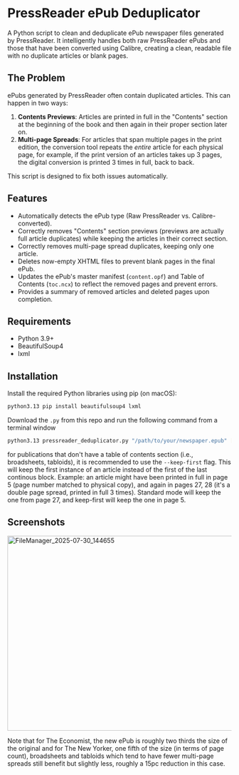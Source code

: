 # PressReader ePub Deduplicator

A Python script to clean and deduplicate ePub newspaper files generated by PressReader. It intelligently handles both raw PressReader ePubs and those that have been converted using Calibre, creating a clean, readable file with no duplicate articles or blank pages.

## The Problem

ePubs generated by PressReader often contain duplicated articles. This can happen in two ways:
1.  **Contents Previews**: Articles are printed in full in the "Contents" section at the beginning of the book and then again in their proper section later on.
2.  **Multi-page Spreads**: For articles that span multiple pages in the print edition, the conversion tool repeats the *entire* article for each physical page, for example, if the print version of an articles takes up 3 pages, the digital conversion is printed 3 times in full, back to back.

This script is designed to fix both issues automatically.

## Features

-   Automatically detects the ePub type (Raw PressReader vs. Calibre-converted).
-   Correctly removes "Contents" section previews (previews are actually full article duplicates) while keeping the articles in their correct section.
-   Correctly removes multi-page spread duplicates, keeping only one article.
-   Deletes now-empty XHTML files to prevent blank pages in the final ePub.
-   Updates the ePub's master manifest (`content.opf`) and Table of Contents (`toc.ncx`) to reflect the removed pages and prevent errors.
-   Provides a summary of removed articles and deleted pages upon completion.

## Requirements

* Python 3.9+
* BeautifulSoup4
* lxml

## Installation

Install the required Python libraries using pip (on macOS):

```bash
python3.13 pip install beautifulsoup4 lxml
```

Download the `.py` from this repo and run the following command from a terminal window

```bash
python3.13 pressreader_deduplicator.py "/path/to/your/newspaper.epub" [--keep-first]
```

for publications that don't have a table of contents section (i.e., broadsheets, tabloids), it is recommended to use the `--keep-first` flag. This will keep the first instance of an article instead of the first of the last continous block. Example: an article might have been printed in full in page 5 (page number matched to physical copy), and again in pages 27, 28 (it's a double page spread, printed in full 3 times). Standard mode will keep the one from page 27, and keep-first will keep the one in page 5.

## Screenshots

<img width="540" height="437" alt="FileManager_2025-07-30_144655" src="https://github.com/user-attachments/assets/eb1ed0e5-a0ea-402f-a7e3-8c04dfbab757" />

Note that for The Economist, the new ePub is roughly two thirds the size of the original and for The New Yorker, one fifth of the size (in terms of page count), broadsheets and tabloids which tend to have fewer multi-page spreads still benefit but slightly less, roughly a 15pc reduction in this case.

